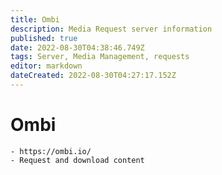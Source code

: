 ```yaml
---
title: Ombi
description: Media Request server information
published: true
date: 2022-08-30T04:38:46.749Z
tags: Server, Media Management, requests
editor: markdown
dateCreated: 2022-08-30T04:27:17.152Z
---
```

# Ombi
	- https://ombi.io/
	- Request and download content